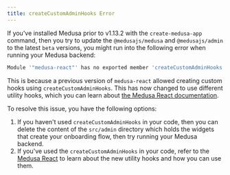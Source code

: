```yaml
---
title: createCustomAdminHooks Error
---
```


If you've installed Medusa prior to v1.13.2 with the `create-medusa-app` command, then you try to update the `@medusajs/medusa` and `@medusajs/admin` to the latest `beta` versions, you might run into the following error when running your Medusa backend:

```bash
Module '"medusa-react"' has no exported member 'createCustomAdminHooks'.
```

This is because a previous version of `medusa-react` allowed creating custom hooks using `createCustomAdminHooks`. This has now changed to use different utility hooks, which you can learn about [the Medusa React documentation](../medusa-react/overview.mdx#custom-hooks).

To resolve this issue, you have the following options:

1. If you haven't used `createCustomAdminHooks` in your code, then you can delete the content of the `src/admin` directory which holds the widgets that create your onboarding flow, then try running your Medusa backend.
2. If you've used the `createCustomAdminHooks` in your code, refer to the [Medusa React](../medusa-react/overview.mdx#custom-hooks) to learn about the new utility hooks and how you can use them.

